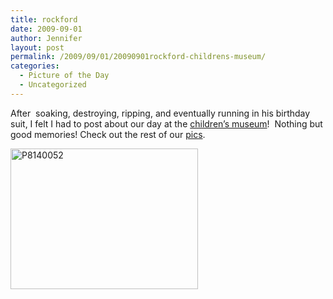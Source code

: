 ```yaml
---
title: rockford
date: 2009-09-01
author: Jennifer
layout: post
permalink: /2009/09/01/20090901rockford-childrens-museum/
categories:
  - Picture of the Day
  - Uncategorized
---
```

After  soaking, destroying, ripping, and eventually running in his birthday suit, I felt I had to post about our day at the [children&#8217;s museum](http://www.discoverycentermuseum.org/ "children's museum")!  Nothing but good memories! Check out the rest of our [pics](http://www.flickr.com/photos/jenniferandJennifers_photos/sets/72157622211685780/ "pics").

<img class="alignnone size-medium wp-image-388" title="P8140052" src="http://www.madcitythree.com/wp-content/uploads/2009/09/P8140052-300x225.jpg" alt="P8140052" width="300" height="225" />
